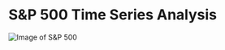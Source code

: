 # S&P 500 Time Series Analysis
![Image of S&P 500](https://www.google.com/imgres?imgurl=https%3A%2F%2Fimg.capitalwatch.com%2F202007%2F09%2F5f0784ac7344b.jpg&imgrefurl=https%3A%2F%2Fwww.capitalwatch.com%2Farticle-6009-1.html&tbnid=CVX_O-8i_dXlmM&vet=12ahUKEwiw1fidnejsAhXLNt8KHd_hBBwQMyhZegUIARClAQ..i&docid=wIJM-5uDMJImaM&w=2309&h=1299&q=s%26p%20500&ved=2ahUKEwiw1fidnejsAhXLNt8KHd_hBBwQMyhZegUIARClAQ)
